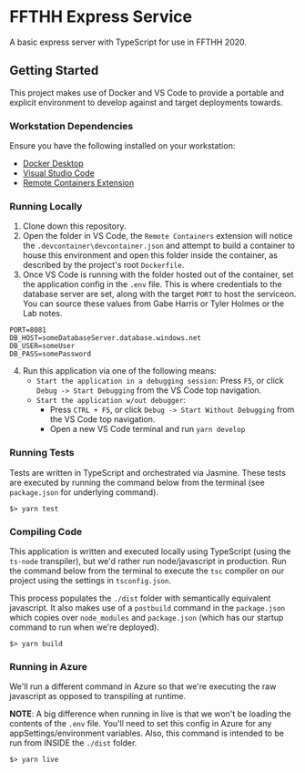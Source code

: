 # FFTHH Express Service
A basic express server with TypeScript for use in FFTHH 2020.

## Getting Started
This project makes use of Docker and VS Code to provide a portable and explicit environment to develop against and target deployments towards.

### Workstation Dependencies
Ensure you have the following installed on your workstation:
*   [Docker Desktop](https://www.docker.com/products/docker-desktop)
*   [Visual Studio Code](https://code.visualstudio.com/download)
*   [Remote Containers Extension](https://marketplace.visualstudio.com/items?itemName=ms-vscode-remote.remote-containers)

### Running Locally
1. Clone down this repository.
2. Open the folder in VS Code, the `Remote Containers` extension will notice the `.devcontainer\devcontainer.json` and attempt to build a container to house this environment and open this folder inside the container, as described by the project's root `Dockerfile`.
3. Once VS Code is running with the folder hosted out of the container, set the application config in the `.env` file. This is where credentials to the database server are set, along with the target `PORT` to host the serviceon. You can source these values from Gabe Harris or Tyler Holmes or the Lab notes.
```
PORT=8081
DB_HOST=someDatabaseServer.database.windows.net
DB_USER=someUser
DB_PASS=somePassword
```

4. Run this application via one of the following means:
    - `Start the application in a debugging session`: Press `F5`, or click `Debug -> Start Debugging` from the VS Code top navigation.
    - `Start the application w/out debugger`:
        - Press `CTRL + F5`, or click `Debug -> Start Without Debugging` from the VS Code top navigation.
        - Open a new VS Code terminal and run `yarn develop`

### Running Tests
Tests are written in TypeScript and orchestrated via Jasmine. These tests are executed by running  the command below from the terminal (see `package.json` for underlying command).
```
$> yarn test
```

### Compiling Code
This application is written and executed locally using TypeScript (using the `ts-node` transpiler), but we'd rather run node/javascript in production.
Run the command below from the terminal to execute the `tsc` compiler on our project using the settings in `tsconfig.json`.

This process populates the `./dist` folder with semantically equivalent javascript. It also makes use of a `postbuild` command in the `package.json` which copies over `node_modules` and `package.json` (which has our startup command to run when we're deployed).
```
$> yarn build
```

### Running in Azure
We'll run a different command in Azure so that we're executing the raw javascript as opposed to transpiling at runtime.

**NOTE**: A big difference when running in live is that we won't be loading the contents of the `.env` file. You'll need to set this config in Azure for any appSettings/environment variables.
Also, this command is intended to be run from INSIDE the `./dist` folder.

 ```
 $> yarn live
 ```